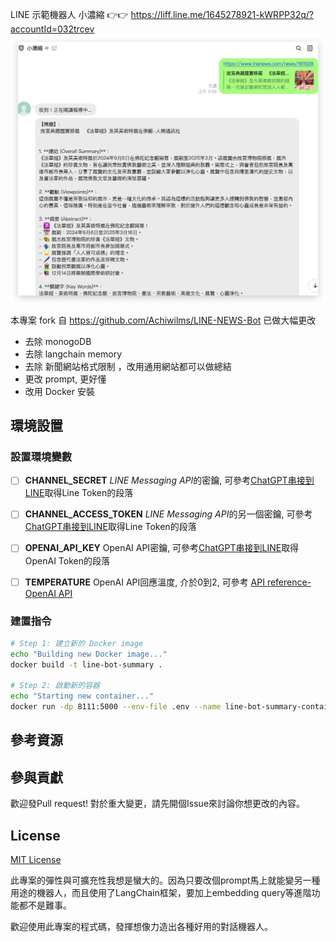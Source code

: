 


LINE 示範機器人 小濃縮 👉👉  https://liff.line.me/1645278921-kWRPP32q/?accountId=032trcev
![alt text](image.png)


本專案 fork 自 https://github.com/Achiwilms/LINE-NEWS-Bot
已做大幅更改
- 去除 monogoDB
- 去除 langchain memory 
- 去除 新聞網站格式限制 ，改用通用網站都可以做總結
- 更改 prompt, 更好懂
- 改用 Docker 安裝





## 環境設置
### 設置環境變數
    
- [ ] **CHANNEL_SECRET** 
*LINE Messaging API*的密鑰, 可參考[ChatGPT串接到LINE](https://www.explainthis.io/zh-hant/chatgpt/line)取得Line Token的段落
- [ ] **CHANNEL_ACCESS_TOKEN**
    *LINE Messaging API*的另一個密鑰, 可參考[ChatGPT串接到LINE](https://www.explainthis.io/zh-hant/chatgpt/line)取得Line Token的段落
- [ ] **OPENAI_API_KEY**
    OpenAI API密鑰, 可參考[ChatGPT串接到LINE](https://www.explainthis.io/zh-hant/chatgpt/line)取得OpenAI Token的段落

- [ ] **TEMPERATURE**
OpenAI API回應溫度, 介於0到2, 可參考 [API reference- OpenAI API](https://platform.openai.com/docs/api-reference/chat/create)


### 建置指令
```bash
# Step 1: 建立新的 Docker image
echo "Building new Docker image..."
docker build -t line-bot-summary .

# Step 2: 啟動新的容器
echo "Starting new container..."
docker run -dp 8111:5000 --env-file .env --name line-bot-summary-container line-bot-summary

```

## 參考資源
## 參與貢獻
歡迎發Pull request! 對於重大變更，請先開個Issue來討論你想更改的內容。

## License
[MIT License](https://choosealicense.com/licenses/mit/)

此專案的彈性與可擴充性我想是蠻大的。因為只要改個prompt馬上就能變另一種用途的機器人，而且使用了LangChain框架，要加上embedding query等進階功能都不是難事。

歡迎使用此專案的程式碼，發揮想像力造出各種好用的對話機器人。